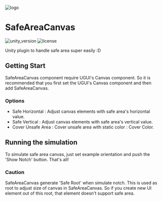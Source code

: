 ![logo](https://user-images.githubusercontent.com/18159012/42125819-e0f2d9e2-7cb8-11e8-9833-52c911b3e8af.png)

# SafeAreaCanvas

![unity_version](https://img.shields.io/badge/Unity-2020.1-blue.svg?style=flat-square) ![license](https://img.shields.io/badge/License-MIT-blue.svg?style=flat-square)

Unity plugin to handle safe area super easily :D

## Getting Start

SafeAreaCanvas component require UGUI's Canvas component. So it is recommended that you first set the UGUI's Canvas component and then add SafeAreaCanvas.

### Options

- Safe Horizontal : Adjust canvas elements with safe area's horizontal value.
- Safe Vertical : Adjust canvas elements with safe area's vertical value.
- Cover Unsafe Area : Cover unsafe area with static color : Cover Color.

## Running the simulation

To simulate safe area canvas, just set example orientation and push the 'Show Notch' button. That's all!

### Caution

SafeAreaCanvas generate 'Safe Root' when simulate notch. This is used as root to adjust size of canvas in SafeAreaCanvas. So if you create new UI element out of this root, that element doesn't support safe area.
